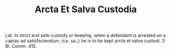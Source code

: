 ---
title: Arcta Et Salva Custodia
letter: A
permalink: "/definitions/bld-arcta-et-salva-custodia.html"
body: Lat. In strict and safe custody or keephig. when a defendant is arrested on
  a capias ad satisfaciendum, (ca. sa.,) he is to be kept arcta et salva custodi.
  3 Bl. Comm. 415.
published_at: '2018-07-07'
source: Black's Law Dictionary 2nd Ed (1910)
layout: post
---